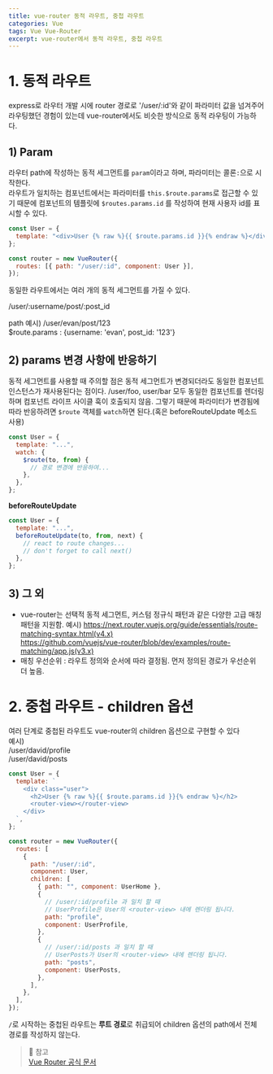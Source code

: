 ```yaml
---
title: vue-router 동적 라우트, 중첩 라우트
categories: Vue
tags: Vue Vue-Router
excerpt: vue-router에서 동적 라우트, 중첩 라우트
---
```


# 1. 동적 라우트

express로 라우터 개발 시에 router 경로로 '/user/:id'와 같이 파라미터 값을 넘겨주어 라우팅했던 경험이 있는데 vue-router에서도 비슷한 방식으로 동적 라우팅이 가능하다.

## 1) Param

라우터 path에 작성하는 동적 세그먼트를 `param`이라고 하며, 파라미터는 콜론`:`으로 시작한다.  
라우트가 일치하는 컴포넌트에서는 파라미터를 `this.$route.params`로 접근할 수 있기 때문에 컴포넌트의 템플릿에 `$routes.params.id` 를 작성하여 현재 사용자 id를 표시할 수 있다.

```js
const User = {
  template: "<div>User {% raw %}{{ $route.params.id }}{% endraw %}</div>",
};

const router = new VueRouter({
  routes: [{ path: "/user/:id", component: User }],
});
```

동일한 라우트에서는 여러 개의 동적 세그먼트를 가질 수 있다.

/user/:username/post/:post_id

path 예시) /user/evan/post/123  
$route.params : {username: 'evan', post_id: '123'}

## 2) params 변경 사항에 반응하기

동적 세그먼트를 사용할 때 주의할 점은 동적 세그먼트가 변경되더라도 동일한 컴포넌트 인스턴스가 재사용된다는 점이다. /user/foo, user/bar 모두 동일한 컴포넌트를 렌더링하며 컴포넌트 라이프 사이클 훅이 호출되지 않음. 그렇기 때문에 파라미터가 변경됨에 따라 반응하려면 `$route` 객체를 `watch`하면 된다.(혹은 beforeRouteUpdate 메소드 사용)

```js
const User = {
  template: "...",
  watch: {
    $route(to, from) {
      // 경로 변경에 반응하여...
    },
  },
};
```

**beforeRouteUpdate**

```js
const User = {
  template: "...",
  beforeRouteUpdate(to, from, next) {
    // react to route changes...
    // don't forget to call next()
  },
};
```

## 3) 그 외

- vue-router는 선택적 동적 세그먼트, 커스텀 정규식 패턴과 같은 다양한 고급 매칭 패턴을 지원함.
  예시) https://next.router.vuejs.org/guide/essentials/route-matching-syntax.html(v4.x)  
  https://github.com/vuejs/vue-router/blob/dev/examples/route-matching/app.js(v3.x)
- 매칭 우선순위 : 라우트 정의와 순서에 따라 결정됨. 먼저 정의된 경로가 우선순위 더 높음.

# 2. 중첩 라우트 - children 옵션

여러 단계로 중첩된 라우트도 vue-router의 children 옵션으로 구현할 수 있다  
예시)  
/user/david/profile  
/user/david/posts

```js
const User = {
  template: `
    <div class="user">
      <h2>User {% raw %}{{ $route.params.id }}{% endraw %}</h2>
      <router-view></router-view>
    </div>
  `,
};

const router = new VueRouter({
  routes: [
    {
      path: "/user/:id",
      component: User,
      children: [
        { path: "", component: UserHome },
        {
          // /user/:id/profile 과 일치 할 때
          // UserProfile은 User의 <router-view> 내에 렌더링 됩니다.
          path: "profile",
          component: UserProfile,
        },
        {
          // /user/:id/posts 과 일치 할 때
          // UserPosts가 User의 <router-view> 내에 렌더링 됩니다.
          path: "posts",
          component: UserPosts,
        },
      ],
    },
  ],
});
```

`/`로 시작하는 중첩된 라우트는 **루트 경로**로 취급되어 children 옵션의 path에서 전체 경로를 작성하지 않는다.

> 📖 참고  
> [Vue Router 공식 문서](https://next.router.vuejs.org/guide/)
